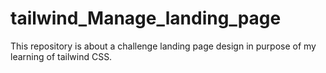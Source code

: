 # tailwind_Manage_landing_page
This repository is about a challenge landing page design in purpose of my learning of tailwind CSS.
